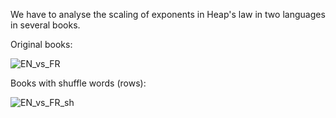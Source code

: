 We have to analyse the scaling of exponents in Heap's law in two languages in several books.

Original books:

![EN_vs_FR](https://user-images.githubusercontent.com/50342517/143680973-d1dd2635-27a2-471e-adbb-813741a27dd6.png)

Books with shuffle words (rows):

![EN_vs_FR_sh](https://user-images.githubusercontent.com/50342517/143680974-8bbf9ad0-cf9b-42a6-99e8-4fc2029ed3c0.png)

